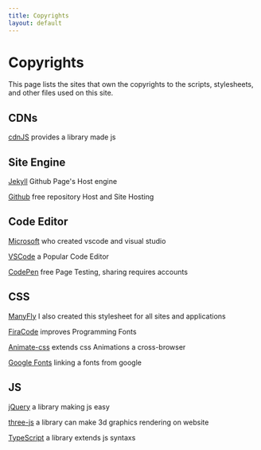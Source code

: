 ```yaml
---
title: Copyrights
layout: default
---
```


# Copyrights

This page lists the sites that own the copyrights to the scripts, stylesheets, and other files used on this site.

## CDNs

[cdnJS](https://cdnjs.com) provides a library made js

## Site Engine

[Jekyll](https://jekyllrb.com) Github Page's Host engine

[Github](https://github.com) free repository Host and Site Hosting

## Code Editor

[Microsoft](https://www.microsoft.com) who created vscode and visual studio

[VSCode](https://code.visualstudio.com) a Popular Code Editor

[CodePen](https://codepen.io) free Page Testing, sharing requires accounts

## CSS

[ManyFly](https://imglobals.github.io/_pages/manyFly) I also created this stylesheet for all sites and applications

[FiraCode](https://github.com/tonsky/FiraCode) improves Programming Fonts

[Animate-css](https://animate.style) extends css Animations a cross-browser

[Google Fonts](https://fonts.google.com) linking a fonts from google

## JS

[jQuery](https://jquery.com) a library making js easy

[three-js](https://threejs.org) a library can make 3d graphics rendering on website

[TypeScript](https://www.typescriptlang.org/) a library extends js syntaxs